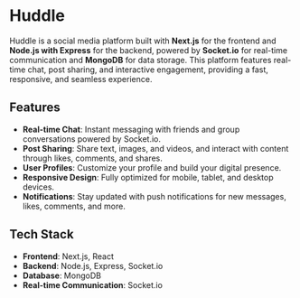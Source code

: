 # Huddle

Huddle is a social media platform built with **Next.js** for the frontend and **Node.js with Express** for the backend, powered by **Socket.io** for real-time communication and **MongoDB** for data storage. This platform features real-time chat, post sharing, and interactive engagement, providing a fast, responsive, and seamless experience.

## Features

- **Real-time Chat**: Instant messaging with friends and group conversations powered by Socket.io.
- **Post Sharing**: Share text, images, and videos, and interact with content through likes, comments, and shares.
- **User Profiles**: Customize your profile and build your digital presence.
- **Responsive Design**: Fully optimized for mobile, tablet, and desktop devices.
- **Notifications**: Stay updated with push notifications for new messages, likes, comments, and more.

## Tech Stack

- **Frontend**: Next.js, React
- **Backend**: Node.js, Express, Socket.io
- **Database**: MongoDB
- **Real-time Communication**: Socket.io
